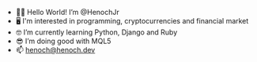 - 🖖🏾 Hello World! I’m @HenochJr
- 🖥️ I'm interested in programming, cryptocurrencies and financial market
- 🤓 I’m currently learning Python, Django and Ruby
- 😎 I’m doing good with MQL5
- 📫 henoch@henoch.dev

<!---
HenochJr/HenochJr is a ✨ special ✨ repository because its `README.md` (this file) appears on your GitHub profile.
You can click the Preview link to take a look at your changes.
--->
